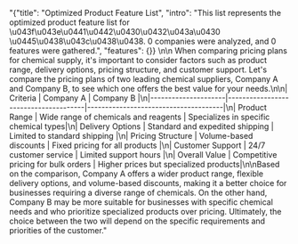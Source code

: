 "{\"title\": \"Optimized Product Feature List\", \"intro\": \"This list represents the optimized product feature list for \\u043f\\u043e\\u0441\\u0442\\u0430\\u0432\\u043a\\u0430 \\u0445\\u0438\\u043c\\u0438\\u0438. 0 companies were analyzed, and 0 features were gathered.\", \"features\": {}} \n\n When comparing pricing plans for chemical supply, it's important to consider factors such as product range, delivery options, pricing structure, and customer support. Let's compare the pricing plans of two leading chemical suppliers, Company A and Company B, to see which one offers the best value for your needs.\n\n| Criteria            | Company A                            | Company B                            |\n|---------------------|--------------------------------------|--------------------------------------|\n| Product Range       | Wide range of chemicals and reagents | Specializes in specific chemical types|\n| Delivery Options    | Standard and expedited shipping      | Limited to standard shipping         |\n| Pricing Structure   | Volume-based discounts               | Fixed pricing for all products       |\n| Customer Support    | 24/7 customer service                | Limited support hours                |\n| Overall Value       | Competitive pricing for bulk orders  | Higher prices but specialized products|\n\nBased on the comparison, Company A offers a wider product range, flexible delivery options, and volume-based discounts, making it a better choice for businesses requiring a diverse range of chemicals. On the other hand, Company B may be more suitable for businesses with specific chemical needs and who prioritize specialized products over pricing. Ultimately, the choice between the two will depend on the specific requirements and priorities of the customer."